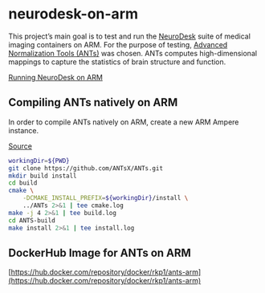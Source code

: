 # neurodesk-on-arm
This project’s main goal is to test and run the [NeuroDesk](https://neurodesk.org) suite of medical imaging containers on ARM. For the purpose of testing, [Advanced Normalization Tools (ANTs)](https://github.com/ANTsX/ANTs) was chosen. ANTs computes high-dimensional mappings to capture the statistics of brain structure and function.

[Running NeuroDesk on ARM](https://github.com/kprohith/neurodesk-on-arm/raw/main/Running%20NeuroDesk%20on%20ARM.pdf)

## Compiling ANTs natively on ARM

In order to compile ANTs natively on ARM, create a new ARM Ampere instance.

[Source](https://github.com/ANTsX/ANTs/wiki/Compiling-ANTs-on-Linux-and-Mac-OS)

```bash
workingDir=${PWD}
git clone https://github.com/ANTsX/ANTs.git
mkdir build install
cd build
cmake \
    -DCMAKE_INSTALL_PREFIX=${workingDir}/install \
    ../ANTs 2>&1 | tee cmake.log
make -j 4 2>&1 | tee build.log
cd ANTS-build
make install 2>&1 | tee install.log
```

## DockerHub Image for ANTs on ARM

[https://hub.docker.com/repository/docker/rkp1/ants-arm](https://hub.docker.com/repository/docker/rkp1/ants-arm)
